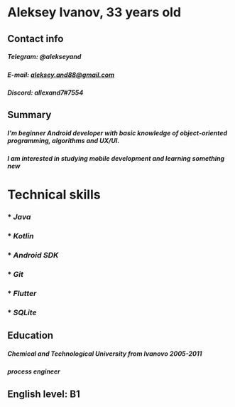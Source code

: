# Aleksey Ivanov, 33 years old

## Contact info

##### Telegram: @alekseyand
##### E-mail: aleksey.and88@gmail.com
##### Discord: allexand7#7554

## Summary

##### I'm beginner Android developer with basic knowledge of object-oriented programming, algorithms and UX/UI.
##### I am interested in studying mobile development and learning something new

# Technical skills

### * *Java*
### * *Kotlin*
### * *Android SDK*
### * *Git*
### * *Flutter*
### * *SQLite*

## Education

##### Сhemical and Technological University from Ivanovo 2005-2011
##### process engineer

## English level: B1
